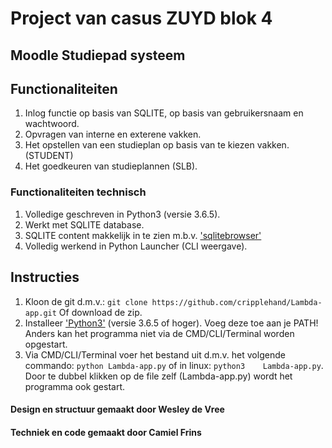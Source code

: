 # Project van casus ZUYD blok 4 
## Moodle Studiepad systeem


## Functionaliteiten
1. Inlog functie op basis van SQLITE, op basis van gebruikersnaam en wachtwoord.
2. Opvragen van interne en exterene vakken.
3. Het opstellen van een studieplan op basis van te kiezen vakken. (STUDENT)
4. Het goedkeuren van studieplannen (SLB).

### Functionaliteiten technisch
1. Volledige geschreven in Python3 (versie 3.6.5).
2. Werkt met SQLITE database.
3. SQLITE content makkelijk in te zien m.b.v. ['sqlitebrowser'](https://sqlitebrowser.org/)
4. Volledig werkend in Python Launcher (CLI weergave).

## Instructies
1. Kloon de git d.m.v.: `git clone https://github.com/cripplehand/Lambda-app.git`
   Of download de zip.
2. Installeer ['Python3'](https://www.python.org/downloads/release/python-365/) (versie 3.6.5 of hoger).
   Voeg deze toe aan je PATH! Anders kan het programma niet via de CMD/CLI/Terminal worden opgestart.
3. Via CMD/CLI/Terminal voer het bestand uit d.m.v. het volgende commando: `python Lambda-app.py` of in linux: `python3    Lambda-app.py`.
   Door te dubbel klikken op de file zelf (Lambda-app.py) wordt het programma ook gestart.

#### Design en structuur gemaakt door Wesley de Vree
#### Techniek en code gemaakt door Camiel Frins